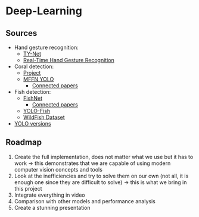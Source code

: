 # Deep-Learning


## Sources
- Hand gesture recognition:
  - [TY-Net](https://ieeexplore.ieee.org/stamp/stamp.jsp?tp=&arnumber=10353968&tag=1)
  - [Real-Time Hand Gesture Recognition](https://www.mdpi.com/2076-3417/11/9/4164)
- Coral detection:
  - [Project](https://universe.roboflow.com/capstone-akjww/coral-reef-health-identifier)
  - [MFFN YOLO](https://www.researchgate.net/publication/367317996_MAFFN_YOLOv5_Multi-Scale_Attention_Feature_Fusion_Network_on_the_YOLOv5_Model_for_the_Health_Detection_of_Coral-Reefs_Using_a_Built-In_Benchmark_Dataset)
    - [Connected papers](https://www.connectedpapers.com/main/ae009d5d335e9b6bc4023ff2a616fd6ed59c5dfc/Maffn_Yolov5%3A-Multi%20Scale-Attention-Feature-Fusion-Network-on-Yolov5-Model-for-the-Health-Detection-of-Coral%20Reefs-Using-Built%20In-Benchmark-Dataset/graph)
- Fish detection:
  - [FishNet](https://openaccess.thecvf.com/content/ICCV2023/papers/Khan_FishNet_A_Large-scale_Dataset_and_Benchmark_for_Fish_Recognition_Detection_ICCV_2023_paper.pdf)
    - [Connected papers](https://www.connectedpapers.com/main/ceabdbedda22134952b7695936822e202b50320a/FishNet%3A-A-Large%20scale-Dataset-and-Benchmark-for-Fish-Recognition%2C-Detection%2C-and-Functional-Trait-Prediction/graph)
  - [YOLO-Fish](https://www.sciencedirect.com/science/article/pii/S1574954122002977?ref=pdf_download&fr=RR-9&rr=9554add4aac3ea35)
  - [WildFish Dataset](https://github.com/PeiqinZhuang/WildFish?tab=readme-ov-file)
- [YOLO versions](https://viso.ai/computer-vision/yolo-explained/)


## Roadmap

1. Create the full implementation, does not matter what we use but it has to work -> this demonstrates that we are capable of using modern computer vision concepts and tools
2. Look at the inefficiencies and try to solve them on our own (not all, it is enough one since they are difficult to solve) -> this is what we bring in this project
3. Integrate everything in video
4. Comparison with other models and performance analysis
5. Create a stunning presentation
